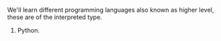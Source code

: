 We'll learn different programming languages also known as higher level, these are of the interpreted type.
1. Python.
